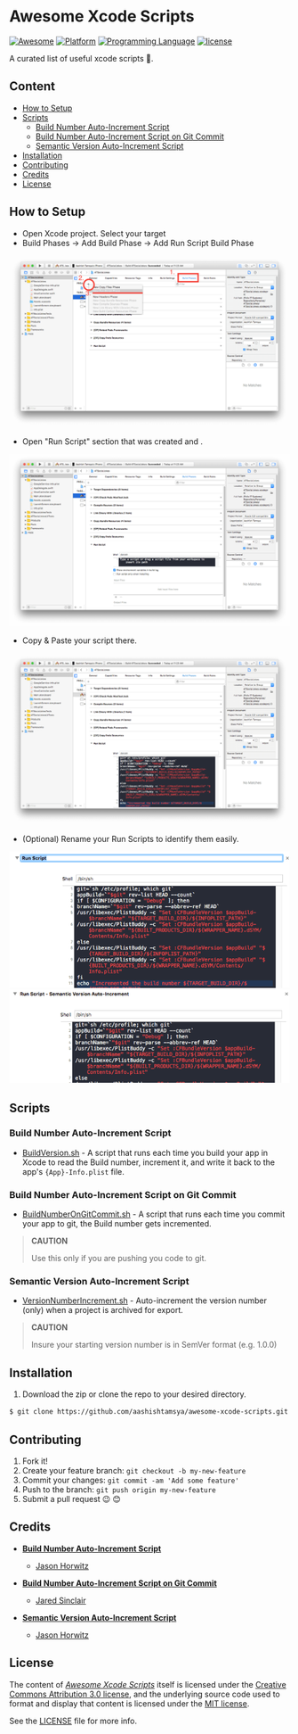 # Awesome Xcode Scripts


[![Awesome](https://cdn.rawgit.com/sindresorhus/awesome/d7305f38d29fed78fa85652e3a63e154dd8e8829/media/badge.svg)](https://github.com/aashishtamsya/awesome-xcode-scripts)
[![Platform](https://img.shields.io/badge/platform-Xcode-lightgrey.svg)](https://developer.apple.com/xcode/)
[![Programming Language](https://img.shields.io/badge/language-shell-yellow.svg)](https://en.wikipedia.org/wiki/Shell_script)
[![license](https://img.shields.io/badge/license-MIT-blue.svg)](LICENSE.md)

A curated list of useful xcode scripts 📝.

## Content
  
-	[How to Setup](#how-to-setup)
-	[Scripts](#scripts)
	-	[Build Number Auto-Increment Script](#build-number-auto-increment-script)
	-	[Build Number Auto-Increment Script on Git Commit](#build-number-auto-increment-script-on-git-commit)
	-	[Semantic Version Auto-Increment Script](#semantic-version-auto-increment-script)
-	[Installation](#installation)
-	[Contributing](#contributing)
-	[Credits](#credits)
-	[License](#license)
  
  
## How to Setup

*	Open Xcode project. Select your target
*	Build Phases -> Add Build Phase -> Add Run Script Build Phase

![How to Setup](/Resources/howtosetup.png)

*	Open "Run Script" section that was created and .

![Run Script](/Resources/runscript.png)

*	Copy & Paste your script there.

![Copy Paste Script](/Resources/copypaste.png)

*	(Optional) Rename your Run Scripts to identify them easily.

![Rename](/Resources/rename1.png)
![Renamed](/Resources/rename2.png)



## Scripts 

### Build Number Auto-Increment Script

*	[BuildVersion.sh](/Scripts/BuildVersion.sh)	-	A script that runs each time you build your app in Xcode to read the Build number, increment it, and write it back to the app's `{App}-Info.plist` file.

### Build Number Auto-Increment Script on Git Commit

* [BuildNumberOnGitCommit.sh](/Scripts/BuildNumberOnGitCommit.sh) - A script that runs each time you commit your app to git, the Build number gets incremented.

> **CAUTION**
>
> Use this only if you are pushing you code to git.

### Semantic Version Auto-Increment Script

* [VersionNumberIncrement.sh](/Scripts/VersionNumberIncrement.sh) - Auto-increment the version number (only) when a project is archived for export.

> **CAUTION**
>
> Insure your starting version number is in SemVer format (e.g. 1.0.0)


## Installation

1. Download the zip or clone the repo to your desired directory.

```sh
$ git clone https://github.com/aashishtamsya/awesome-xcode-scripts.git
```

## Contributing

1. Fork it!
2. Create your feature branch: `git checkout -b my-new-feature`
3. Commit your changes: `git commit -am 'Add some feature'`
4. Push to the branch: `git push origin my-new-feature`
5. Submit a pull request 😉 😊
  
## Credits
  
*	[**Build Number Auto-Increment Script**](/Scripts//BuildVersion.sh) 
	- [Jason Horwitz](https://github.com/sekati)

*	[**Build Number Auto-Increment Script on Git Commit**](/Scripts//BuildNumberOnGitCommit.sh) 
	- [Jared Sinclair](http://jaredsinclair.com/)

*	[**Semantic Version Auto-Increment Script**](/Scripts//VersionNumberIncrement.sh)	
	- [Jason Horwitz](https://github.com/sekati)

## License

The content of [*Awesome Xcode Scripts*](https://github.com/aashishtamsya/awesome-xcode-scripts) itself is licensed under the [Creative Commons Attribution 3.0 license](https://creativecommons.org/licenses/by/3.0/us/deed.en_US), and the underlying source code used to format and display that content is licensed under the [MIT license](https://opensource.org/licenses/mit-license.php).

See the [LICENSE](LICENSE.md) file for more info.